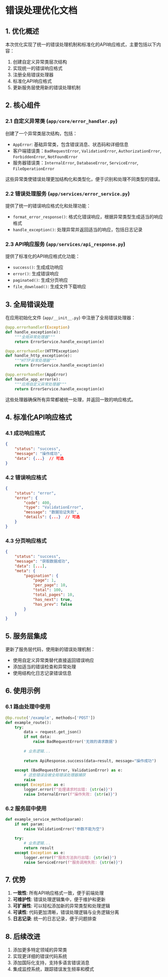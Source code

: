 # 错误处理优化文档

## 1. 优化概述

本次优化实现了统一的错误处理机制和标准化的API响应格式，主要包括以下内容：

1. 创建自定义异常类层次结构
2. 实现统一的错误响应格式
3. 注册全局错误处理器
4. 标准化API响应格式
5. 更新服务层使用新的错误处理机制

## 2. 核心组件

### 2.1 自定义异常类 (`app/core/error_handler.py`)

创建了一个异常类层次结构，包括：

- `AppError`: 基础异常类，包含错误消息、状态码和详细信息
- 客户端错误类：`BadRequestError`, `ValidationError`, `AuthorizationError`, `ForbiddenError`, `NotFoundError`
- 服务器错误类：`InternalError`, `DatabaseError`, `ServiceError`, `FileOperationError`

这些异常类使错误处理更加结构化和类型化，便于识别和处理不同类型的错误。

### 2.2 错误处理服务 (`app/services/error_service.py`)

提供了统一的错误响应格式化和处理功能：

- `format_error_response()`: 格式化错误响应，根据异常类型生成适当的响应格式
- `handle_exception()`: 处理异常并返回适当的响应，包括日志记录

### 2.3 API响应服务 (`app/services/api_response.py`)

提供了标准化的API响应格式化功能：

- `success()`: 生成成功响应
- `error()`: 生成错误响应
- `paginated()`: 生成分页响应
- `file_download()`: 生成文件下载响应

## 3. 全局错误处理

在应用初始化文件 (`app/__init__.py`) 中注册了全局错误处理器：

```python
@app.errorhandler(Exception)
def handle_exception(e):
    """全局异常处理器"""
    return ErrorService.handle_exception(e)

@app.errorhandler(HTTPException)
def handle_http_exception(e):
    """HTTP异常处理器"""
    return ErrorService.handle_exception(e)

@app.errorhandler(AppError)
def handle_app_error(e):
    """应用自定义异常处理器"""
    return ErrorService.handle_exception(e)
```

这些处理器确保所有异常都被统一处理，并返回一致的响应格式。

## 4. 标准化API响应格式

### 4.1 成功响应格式

```json
{
    "status": "success",
    "message": "操作成功",
    "data": {...}  // 可选
}
```

### 4.2 错误响应格式

```json
{
    "status": "error",
    "error": {
        "code": 400,
        "type": "ValidationError",
        "message": "数据验证失败",
        "details": {...}  // 可选
    }
}
```

### 4.3 分页响应格式

```json
{
    "status": "success",
    "message": "获取数据成功",
    "data": [...],
    "meta": {
        "pagination": {
            "page": 1,
            "per_page": 10,
            "total": 100,
            "total_pages": 10,
            "has_next": true,
            "has_prev": false
        }
    }
}
```

## 5. 服务层集成

更新了服务层代码，使用新的错误处理机制：

- 使用自定义异常类替代直接返回错误响应
- 添加适当的错误检查和异常处理
- 使用结构化日志记录错误信息

## 6. 使用示例

### 6.1 路由处理中使用

```python
@bp.route('/example', methods=['POST'])
def example_route():
    try:
        data = request.get_json()
        if not data:
            raise BadRequestError('无效的请求数据')
            
        # 业务逻辑...
        
        return ApiResponse.success(data=result, message="操作成功")
        
    except (BadRequestError, ValidationError) as e:
        # 这些错误会被全局错误处理器捕获
        raise
    except Exception as e:
        logger.error(f"处理请求时出错: {str(e)}")
        raise InternalError(f"操作失败: {str(e)}")
```

### 6.2 服务层中使用

```python
def example_service_method(param):
    if not param:
        raise ValidationError("参数不能为空")
        
    try:
        # 业务逻辑...
        return result
    except Exception as e:
        logger.error(f"服务方法执行出错: {str(e)}")
        raise ServiceError(f"服务调用失败: {str(e)}")
```

## 7. 优势

1. **一致性**: 所有API响应格式一致，便于前端处理
2. **可维护性**: 错误处理逻辑集中，便于维护和更新
3. **可扩展性**: 可以轻松添加新的异常类型和处理逻辑
4. **可读性**: 代码更加清晰，错误处理逻辑与业务逻辑分离
5. **日志记录**: 统一的日志记录，便于问题排查

## 8. 后续改进

1. 添加更多特定领域的异常类
2. 实现更详细的错误代码系统
3. 添加国际化支持，支持多语言错误消息
4. 集成监控系统，跟踪错误发生频率和模式 